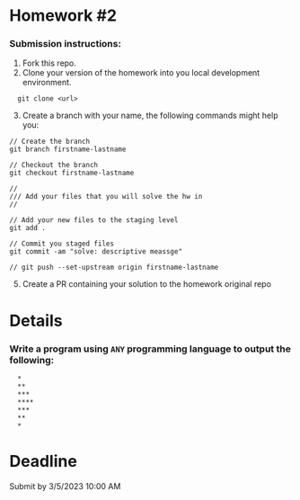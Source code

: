 <h1>Homework #2</h1>

<h3>Submission instructions: </h3>

  1.  Fork this repo.
  2.  Clone your version of the homework into you local development environment.
  ```console 
    git clone <url>
  ```
  3.  Create a branch with your name, the following commands might help you:
  ```console
  // Create the branch
  git branch firstname-lastname
  
  // Checkout the branch
  git checkout firstname-lastname
  
  //
  /// Add your files that you will solve the hw in
  //
  
  // Add your new files to the staging level
  git add .
  
  // Commit you staged files
  git commit -am "solve: descriptive meassge"
  
  // git push --set-upstream origin firstname-lastname
  ```
  5.  Create a PR containing your solution to the homework original repo
    
    
  
# Details

### Write a program using `ANY` programming language to output the following: 

```console
  *
  **
  ***
  ****
  ***
  **
  *
```

# Deadline

Submit by 3/5/2023 10:00 AM
